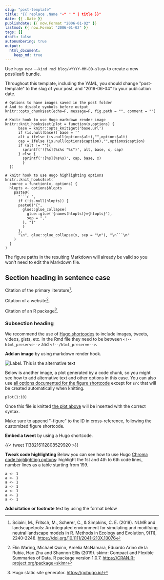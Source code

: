 ```yaml
---
slug: "post-template"
title: "{{ replace .Name "-" " " | title }}"
date: {{ .Date }} 
publishdate: {{ now.Format "2006-01-02" }}
lastmod: {{ now.Format "2006-01-02" }}
tags: []
draft: false
autonumbering: true
output: 
  html_document:
    keep_md: true
---
```


Use `hugo new --kind rmd blog/<YYYY-MM-DD-slug>` to create a new post(leaf) bundle.

Throughout this template, including the YAML, 
you should change "post-template" to the slug of your post, 
and "2019-06-04" to your publication date.


```{r setup, include=FALSE}
# Options to have images saved in the post folder
# And to disable symbols before output
knitr::opts_chunk$set(echo=F, message=F, fig.path = "", comment = "")

# Knitr hook to use Hugo markdown render image
knitr::knit_hooks$set(plot = function(x,options) {
      base = knitr::opts_knit$get('base.url')
      if (is.null(base)) base = ''
      alt = ifelse (is.null(options$alt),"",options$alt)
      cap = ifelse (is.null(options$caption),"",options$caption)
      if (alt != ""){
        sprintf('![%s](%s%s "%s")', alt, base, x, cap)
      } else {
        sprintf('![%s](%s%s)', cap, base, x)  
        }
  })

# knitr hook to use Hugo highlighting options
knitr::knit_hooks$set(
  source = function(x, options) {
  hlopts <- options$hlopts
    paste0(
      "```r ",
      if (!is.null(hlopts)) {
      paste0("{",
        glue::glue_collapse(
          glue::glue('{names(hlopts)}={hlopts}'),
          sep = ","
        ), "}"
        )
      },
      "\n", glue::glue_collapse(x, sep = "\n"), "\n```\n"
    )
  }
)
```

The figure paths in the resulting Markdown will already be valid so you won't need to edit the Markdown file.

## Section heading in sentence case

Citation of the primary literature[^1]. 

Citation of a website[^2]. 

Citation of an R package[^3].

### Subsection heading

We recommend the use of [Hugo shortcodes](https://gohugo.io/content-management/shortcodes/) to include images, tweets, videos, gists, etc. In the Rmd file they need to be between `<!--html_preserve-->` and `<!--/html_preserve-->`.

**Add an image** by using markdown render hook.

![Label. This is the alternative text](name-of-image.png "Title")


Below is another image, a plot generated by a code chunk, so you might see how to add alternative text and other options in this case. You can also use [all options documented for the figure shortcode](https://gohugo.io/content-management/shortcodes/#figure) except for `src` that will be created automatically when knitting.

```{r chunkname, alt="Label. alternative text please make it informative", caption="this is what this image shows, write it here or in the paragraph after the image as you prefer"}
plot(1:10)
```

Once this file is knitted [the plot above](#label-figure) will be inserted with the correct syntax.

Make sure to append "-figure" to the ID in cross-reference, 
following the customized figure shortcode.


**Embed a tweet** by using a Hugo shortcode. 

<!--html_preserve-->
{{< tweet 1138216112808529920 >}}
<!--/html_preserve-->


**Tweak code highlighting** Below you can see how to use Hugo [Chroma code highlighting options](https://gohugo.io/content-management/syntax-highlighting/#highlight-shortcode): highlight the 1st and 4th to 6th code lines, number lines as a table starting from 199.

```{r hl, hlopts = list(linenos='table',hl_lines='[1,"4-6"]',linenostart=199)}
a <- 1
a <- 1
a <- 1
a <- 1
a <- 1
a <- 1
a <- 1
```

**Add citation or footnote** text by using the format below 

[^1]: Sciaini, M., Fritsch, M., Scherer, C., & Simpkins, C. E. (2018). NLMR and landscapetools: An integrated environment for simulating and modifying neutral landscape models in R. Methods in Ecology and Evolution, 9(11), 2240-2248. <https://doi.org/10.1111/2041-210X.13076>
[^2]: Elin Waring, Michael Quinn, Amelia McNamara, Eduardo Arino de la Rubia, Hao Zhu and Shannon Ellis (2019). skimr: Compact and Flexible Summaries of Data. R package version 1.0.7. https://CRAN.R-project.org/package=skimr
[^3]: Hugo static site generator. https://gohugo.io/
